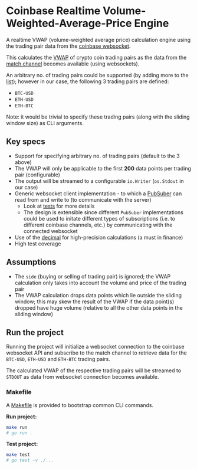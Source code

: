 # Coinbase Realtime Volume-Weighted-Average-Price Engine

A realtime VWAP (volume-weighted average price) calculation engine using the trading pair data from the [coinbase websocket](https://docs.pro.coinbase.com/#the-matches-channel).

This calculates the [VWAP](https://en.wikipedia.org/wiki/Volume-weighted_average_price) of crypto coin trading pairs as the data from the [match channel](https://docs.cloud.coinbase.com/exchange/docs/channels#match) becomes available (using websockets).

An arbitrary no. of trading pairs could be supported (by adding more to the [list](./main.go#L19)); however in our case, the following 3 trading pairs are defined:

- `BTC-USD`
- `ETH-USD`
- `ETH-BTC`

Note: it would be trivial to specify these trading pairs (along with the sliding window size) as CLI arguments.

## Key specs

- Support for specifying arbitrary no. of trading pairs (default to the 3 above)
- The VWAP will only be applicable to the first **200** data points per trading pair (configurable)
- The output will be streamed to a configurable `io.Writer` (`os.Stdout` in our case)
- Generic websocket client implementation - to which a [PubSuber](pkg/websocket/websocket.go#L4) can read from and write to (to communicate with the server)
  - Look at [tests](pkg/websocket/websocket_client_test.go) for more details
  - The design is extensible since different `PubSuber` implementations could be used to initate different types of subscriptions (i.e. to different coinbase channels, etc.) by communicating with the connected websocket
- Use of the [decimal](https://github.com/shopspring/decimal) for high-precision calculations (a must in finance)
- High test coverage

## Assumptions

- The `side` (buying or selling of trading pair) is ignored; the VWAP calculation only takes into account the volume and price of the trading pair
- The VWAP calculation drops data points which lie outside the sliding window; this may skew the result of the VWAP if the data point(s) dropped have huge volume (relative to all the other data points in the sliding window)

## Run the project

Running the project will initialize a websocket connection to the coinbase websocket API and subscribe to the match channel to retrieve data for the `BTC-USD`, `ETH-USD` and `ETH-BTC` trading pairs.

The calculated VWAP of the respective trading pairs will be streamed to `STDOUT` as data from websocket connection becomes available.

### Makefile

A [Makefile](Makefile) is provided to bootstrap common CLI commands.

**Run project:**

```sh
make run
# go run .
```

**Test project:**

```sh
make test
# go test -v ./...
```
